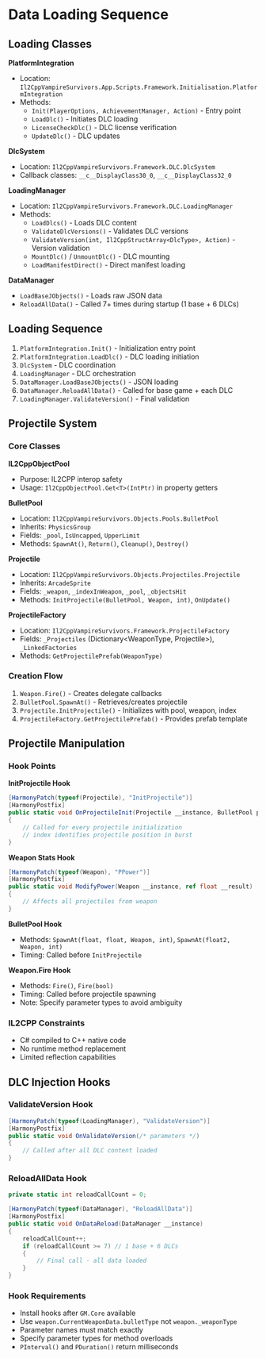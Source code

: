 # Data Loading Sequence

## Loading Classes

**PlatformIntegration**
- Location: `Il2CppVampireSurvivors.App.Scripts.Framework.Initialisation.PlatformIntegration`
- Methods:
  - `Init(PlayerOptions, AchievementManager, Action)` - Entry point
  - `LoadDlc()` - Initiates DLC loading
  - `LicenseCheckDlc()` - DLC license verification
  - `UpdateDlc()` - DLC updates

**DlcSystem**
- Location: `Il2CppVampireSurvivors.Framework.DLC.DlcSystem`
- Callback classes: `__c__DisplayClass30_0`, `__c__DisplayClass32_0`

**LoadingManager**
- Location: `Il2CppVampireSurvivors.Framework.DLC.LoadingManager`
- Methods:
  - `LoadDlcs()` - Loads DLC content
  - `ValidateDlcVersions()` - Validates DLC versions
  - `ValidateVersion(int, Il2CppStructArray<DlcType>, Action)` - Version validation
  - `MountDlc()` / `UnmountDlc()` - DLC mounting
  - `LoadManifestDirect()` - Direct manifest loading

**DataManager**
- `LoadBaseJObjects()` - Loads raw JSON data
- `ReloadAllData()` - Called 7+ times during startup (1 base + 6 DLCs)

## Loading Sequence

1. `PlatformIntegration.Init()` - Initialization entry point
2. `PlatformIntegration.LoadDlc()` - DLC loading initiation
3. `DlcSystem` - DLC coordination
4. `LoadingManager` - DLC orchestration
5. `DataManager.LoadBaseJObjects()` - JSON loading
6. `DataManager.ReloadAllData()` - Called for base game + each DLC
7. `LoadingManager.ValidateVersion()` - Final validation

## Projectile System

### Core Classes

**IL2CppObjectPool**
- Purpose: IL2CPP interop safety
- Usage: `Il2CppObjectPool.Get<T>(IntPtr)` in property getters

**BulletPool**
- Location: `Il2CppVampireSurvivors.Objects.Pools.BulletPool`
- Inherits: `PhysicsGroup`
- Fields: `_pool`, `IsUncapped`, `UpperLimit`
- Methods: `SpawnAt()`, `Return()`, `Cleanup()`, `Destroy()`

**Projectile**
- Location: `Il2CppVampireSurvivors.Objects.Projectiles.Projectile`
- Inherits: `ArcadeSprite`
- Fields: `_weapon`, `_indexInWeapon`, `_pool`, `_objectsHit`
- Methods: `InitProjectile(BulletPool, Weapon, int)`, `OnUpdate()`

**ProjectileFactory**
- Location: `Il2CppVampireSurvivors.Framework.ProjectileFactory`
- Fields: `_Projectiles` (Dictionary<WeaponType, Projectile>), `_LinkedFactories`
- Methods: `GetProjectilePrefab(WeaponType)`

### Creation Flow

1. `Weapon.Fire()` - Creates delegate callbacks
2. `BulletPool.SpawnAt()` - Retrieves/creates projectile
3. `Projectile.InitProjectile()` - Initializes with pool, weapon, index
4. `ProjectileFactory.GetProjectilePrefab()` - Provides prefab template

## Projectile Manipulation

### Hook Points

**InitProjectile Hook**
```csharp
[HarmonyPatch(typeof(Projectile), "InitProjectile")]
[HarmonyPostfix]
public static void OnProjectileInit(Projectile __instance, BulletPool pool, Weapon weapon, int index)
{
    // Called for every projectile initialization
    // index identifies projectile position in burst
}
```

**Weapon Stats Hook**
```csharp
[HarmonyPatch(typeof(Weapon), "PPower")]
[HarmonyPostfix]
public static void ModifyPower(Weapon __instance, ref float __result)
{
    // Affects all projectiles from weapon
}
```

**BulletPool Hook**
- Methods: `SpawnAt(float, float, Weapon, int)`, `SpawnAt(float2, Weapon, int)`
- Timing: Called before `InitProjectile`

**Weapon.Fire Hook**
- Methods: `Fire()`, `Fire(bool)`
- Timing: Called before projectile spawning
- Note: Specify parameter types to avoid ambiguity

### IL2CPP Constraints

- C# compiled to C++ native code
- No runtime method replacement
- Limited reflection capabilities

## DLC Injection Hooks

### ValidateVersion Hook
```csharp
[HarmonyPatch(typeof(LoadingManager), "ValidateVersion")]
[HarmonyPostfix]
public static void OnValidateVersion(/* parameters */)
{
    // Called after all DLC content loaded
}
```

### ReloadAllData Hook
```csharp
private static int reloadCallCount = 0;

[HarmonyPatch(typeof(DataManager), "ReloadAllData")]
[HarmonyPostfix]
public static void OnDataReload(DataManager __instance)
{
    reloadCallCount++;
    if (reloadCallCount >= 7) // 1 base + 6 DLCs
    {
        // Final call - all data loaded
    }
}
```

### Hook Requirements

- Install hooks after `GM.Core` available
- Use `weapon.CurrentWeaponData.bulletType` not `weapon._weaponType`
- Parameter names must match exactly
- Specify parameter types for method overloads
- `PInterval()` and `PDuration()` return milliseconds